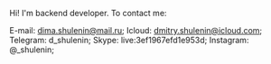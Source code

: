 Hi! I'm backend developer.
To contact me:

E-mail: dima.shulenin@mail.ru;
Icloud: dmitry.shulenin@icloud.com;
Telegram: d_shulenin;
Skype: live:3ef1967efd1e953d;
Instagram: @_shulenin;
